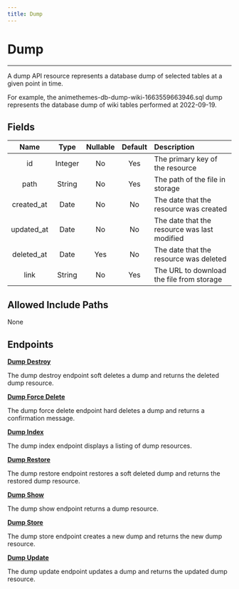 ```yaml
---
title: Dump
---
```


# Dump

---

A dump API resource represents a database dump of selected tables at a given point in time. 

For example, the animethemes-db-dump-wiki-1663559663946.sql dump represents the database dump of wiki tables performed at 2022-09-19.

## Fields

|    Name    |  Type   | Nullable | Default |  Description                                 |
| :--------: | :-----: | :------: | :-----: | :--------------------------------------------|
| id         | Integer | No       | Yes     | The primary key of the resource              |
| path       | String  | No       | Yes     | The path of the file in storage              |
| created_at | Date    | No       | No      | The date that the resource was created       |
| updated_at | Date    | No       | No      | The date that the resource was last modified |
| deleted_at | Date    | Yes      | No      | The date that the resource was deleted       |
| link       | String  | No       | Yes     | The URL to download the file from storage    |

## Allowed Include Paths

None

## Endpoints

**[Dump Destroy](/admin/dump/destroy/)**

The dump destroy endpoint soft deletes a dump and returns the deleted dump resource.

**[Dump Force Delete](/admin/dump/forceDelete/)**

The dump force delete endpoint hard deletes a dump and returns a confirmation message.

**[Dump Index](/admin/dump/index/)**

The dump index endpoint displays a listing of dump resources.

**[Dump Restore](/admin/dump/restore/)**

The dump restore endpoint restores a soft deleted dump and returns the restored dump resource.

**[Dump Show](/admin/dump/show/)**

The dump show endpoint returns a dump resource.

**[Dump Store](/admin/dump/store/)**

The dump store endpoint creates a new dump and returns the new dump resource.

**[Dump Update](/admin/dump/update/)**

The dump update endpoint updates a dump and returns the updated dump resource.